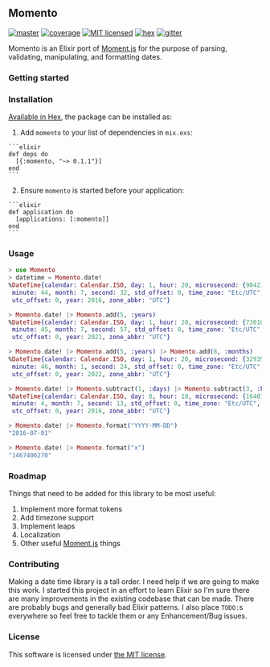 ## Momento

[![master](https://circleci.com/gh/mathewdgardner/momento.svg?style=shield&circle-token=b7acdd3d8650f741723674973a0776d652f02e14)](https://circleci.com/gh/mathewdgardner/momento)
[![coverage](https://coveralls.io/repos/github/mathewdgardner/momento/badge.svg?branch=master)](https://coveralls.io/github/mathewdgardner/momento?branch=master)
[![MIT licensed](https://img.shields.io/badge/license-MIT-blue.svg)](https://raw.githubusercontent.com/mathewdgardner/momento/master/LICENSE)
[![hex](https://img.shields.io/hexpm/v/momento.svg)](https://hex.pm/packages/momento)
[![gitter](https://badges.gitter.im/mathewdgardner/momento.png)](https://gitter.im/mathewdgardner/momento)

Momento is an Elixir port of [Moment.js](https://github.com/moment/moment) for the purpose of parsing, validating, manipulating, and formatting dates.

### Getting started

### Installation

[Available in Hex](https://hex.pm/packages/momento), the package can be installed as:

  1. Add `momento` to your list of dependencies in `mix.exs`:

    ```elixir
    def deps do
      [{:momento, "~> 0.1.1"}]
    end
    ```

  2. Ensure `momento` is started before your application:

    ```elixir
    def application do
      [applications: [:momento]]
    end
    ```

### Usage

```elixir
> use Momento
> datetime = Momento.date!
%DateTime{calendar: Calendar.ISO, day: 1, hour: 20, microsecond: {904217, 6},
 minute: 44, month: 7, second: 32, std_offset: 0, time_zone: "Etc/UTC",
 utc_offset: 0, year: 2016, zone_abbr: "UTC"}

> Momento.date! |> Momento.add(5, :years)
%DateTime{calendar: Calendar.ISO, day: 1, hour: 20, microsecond: {730106, 6},
 minute: 45, month: 7, second: 57, std_offset: 0, time_zone: "Etc/UTC",
 utc_offset: 0, year: 2021, zone_abbr: "UTC"}

> Momento.date! |> Momento.add(5, :years) |> Momento.add(8, :months)
%DateTime{calendar: Calendar.ISO, day: 1, hour: 20, microsecond: {32939, 6},
 minute: 46, month: 1, second: 24, std_offset: 0, time_zone: "Etc/UTC",
 utc_offset: 0, year: 2022, zone_abbr: "UTC"}

> Momento.date! |> Momento.subtract(1, :days) |> Momento.subtract(3, :hours) |> Momento.add(15, :minutes)
%DateTime{calendar: Calendar.ISO, day: 0, hour: 18, microsecond: {164079, 6},
 minute: 4, month: 7, second: 13, std_offset: 0, time_zone: "Etc/UTC",
 utc_offset: 0, year: 2016, zone_abbr: "UTC"}

> Momento.date! |> Momento.format("YYYY-MM-DD")
"2016-07-01"

> Momento.date! |> Momento.format("x")
"1467406270"
```

### Roadmap

Things that need to be added for this library to be most useful:

  1. Implement more format tokens
  2. Add timezone support
  3. Implement leaps
  4. Localization
  5. Other useful [Moment.js](https://github.com/moment/moment) things

### Contributing

Making a date time library is a tall order. I need help if we are going to make this work. I started this project in an effort to learn Elixir so I'm sure there are many improvements in the existing codebase that can be made. There are probably bugs and generally bad Elixir patterns. I also place `TODO:`s everywhere so feel free to tackle them or any Enhancement/Bug issues.

### License

This software is licensed under [the MIT license](LICENSE.md).
